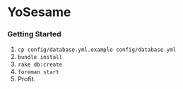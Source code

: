 # YoSesame

### Getting Started

1. `cp config/database.yml.example config/database.yml`
2. `bundle install`
3. `rake db:create`
4. `foreman start`
5. Profit.

